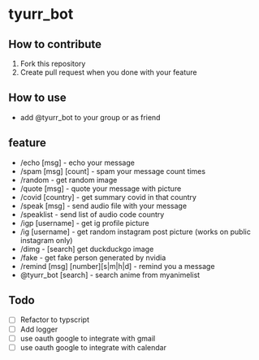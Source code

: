# tyurr_bot

## How to contribute

1. Fork this repository
2. Create pull request when you done with your feature

## How to use

- add @tyurr_bot to your group or as friend

## feature

- /echo [msg] - echo your message
- /spam [msg] [count] - spam your message count times
- /random - get random image
- /quote [msg] - quote your message with picture
- /covid [country] - get summary covid in that country
- /speak [msg] - send audio file with your message
- /speaklist - send list of audio code country
- /igp [username] - get ig profile picture
- /ig [username] - get random instagram post picture (works on public instagram only)
- /dimg - [search] get duckduckgo image
- /fake - get fake person generated by nvidia
- /remind [msg] [number][s|m|h|d] - remind you a message
- @tyurr_bot [search] - search anime from myanimelist

## Todo

- [ ] Refactor to typscript
- [ ] Add logger
- [ ] use oauth google to integrate with gmail
- [ ] use oauth google to integrate with calendar  